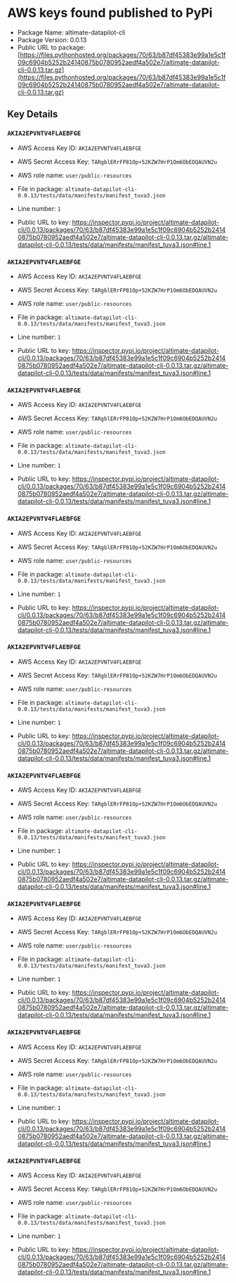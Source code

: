 # AWS keys found published to PyPi

* Package Name: altimate-datapilot-cli
* Package Version: 0.0.13
* Public URL to package: [https://files.pythonhosted.org/packages/70/63/b87df45383e99a1e5c1f09c6904b5252b24140875b0780952aedf4a502e7/altimate-datapilot-cli-0.0.13.tar.gz](https://files.pythonhosted.org/packages/70/63/b87df45383e99a1e5c1f09c6904b5252b24140875b0780952aedf4a502e7/altimate-datapilot-cli-0.0.13.tar.gz)

## Key Details

### `AKIA2EPVNTV4FLAEBFGE`

* AWS Access Key ID: `AKIA2EPVNTV4FLAEBFGE`
* AWS Secret Access Key: `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` 
* AWS role name: `user/public-resources`
* File in package: `altimate-datapilot-cli-0.0.13/tests/data/manifests/manifest_tuva3.json`
* Line number: `1`

* Public URL to key: https://inspector.pypi.io/project/altimate-datapilot-cli/0.0.13/packages/70/63/b87df45383e99a1e5c1f09c6904b5252b24140875b0780952aedf4a502e7/altimate-datapilot-cli-0.0.13.tar.gz/altimate-datapilot-cli-0.0.13/tests/data/manifests/manifest_tuva3.json#line.1



### `AKIA2EPVNTV4FLAEBFGE`

* AWS Access Key ID: `AKIA2EPVNTV4FLAEBFGE`
* AWS Secret Access Key: `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` 
* AWS role name: `user/public-resources`
* File in package: `altimate-datapilot-cli-0.0.13/tests/data/manifests/manifest_tuva3.json`
* Line number: `1`

* Public URL to key: https://inspector.pypi.io/project/altimate-datapilot-cli/0.0.13/packages/70/63/b87df45383e99a1e5c1f09c6904b5252b24140875b0780952aedf4a502e7/altimate-datapilot-cli-0.0.13.tar.gz/altimate-datapilot-cli-0.0.13/tests/data/manifests/manifest_tuva3.json#line.1



### `AKIA2EPVNTV4FLAEBFGE`

* AWS Access Key ID: `AKIA2EPVNTV4FLAEBFGE`
* AWS Secret Access Key: `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` 
* AWS role name: `user/public-resources`
* File in package: `altimate-datapilot-cli-0.0.13/tests/data/manifests/manifest_tuva3.json`
* Line number: `1`

* Public URL to key: https://inspector.pypi.io/project/altimate-datapilot-cli/0.0.13/packages/70/63/b87df45383e99a1e5c1f09c6904b5252b24140875b0780952aedf4a502e7/altimate-datapilot-cli-0.0.13.tar.gz/altimate-datapilot-cli-0.0.13/tests/data/manifests/manifest_tuva3.json#line.1



### `AKIA2EPVNTV4FLAEBFGE`

* AWS Access Key ID: `AKIA2EPVNTV4FLAEBFGE`
* AWS Secret Access Key: `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` 
* AWS role name: `user/public-resources`
* File in package: `altimate-datapilot-cli-0.0.13/tests/data/manifests/manifest_tuva3.json`
* Line number: `1`

* Public URL to key: https://inspector.pypi.io/project/altimate-datapilot-cli/0.0.13/packages/70/63/b87df45383e99a1e5c1f09c6904b5252b24140875b0780952aedf4a502e7/altimate-datapilot-cli-0.0.13.tar.gz/altimate-datapilot-cli-0.0.13/tests/data/manifests/manifest_tuva3.json#line.1



### `AKIA2EPVNTV4FLAEBFGE`

* AWS Access Key ID: `AKIA2EPVNTV4FLAEBFGE`
* AWS Secret Access Key: `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` 
* AWS role name: `user/public-resources`
* File in package: `altimate-datapilot-cli-0.0.13/tests/data/manifests/manifest_tuva3.json`
* Line number: `1`

* Public URL to key: https://inspector.pypi.io/project/altimate-datapilot-cli/0.0.13/packages/70/63/b87df45383e99a1e5c1f09c6904b5252b24140875b0780952aedf4a502e7/altimate-datapilot-cli-0.0.13.tar.gz/altimate-datapilot-cli-0.0.13/tests/data/manifests/manifest_tuva3.json#line.1



### `AKIA2EPVNTV4FLAEBFGE`

* AWS Access Key ID: `AKIA2EPVNTV4FLAEBFGE`
* AWS Secret Access Key: `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` 
* AWS role name: `user/public-resources`
* File in package: `altimate-datapilot-cli-0.0.13/tests/data/manifests/manifest_tuva3.json`
* Line number: `1`

* Public URL to key: https://inspector.pypi.io/project/altimate-datapilot-cli/0.0.13/packages/70/63/b87df45383e99a1e5c1f09c6904b5252b24140875b0780952aedf4a502e7/altimate-datapilot-cli-0.0.13.tar.gz/altimate-datapilot-cli-0.0.13/tests/data/manifests/manifest_tuva3.json#line.1



### `AKIA2EPVNTV4FLAEBFGE`

* AWS Access Key ID: `AKIA2EPVNTV4FLAEBFGE`
* AWS Secret Access Key: `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` 
* AWS role name: `user/public-resources`
* File in package: `altimate-datapilot-cli-0.0.13/tests/data/manifests/manifest_tuva3.json`
* Line number: `1`

* Public URL to key: https://inspector.pypi.io/project/altimate-datapilot-cli/0.0.13/packages/70/63/b87df45383e99a1e5c1f09c6904b5252b24140875b0780952aedf4a502e7/altimate-datapilot-cli-0.0.13.tar.gz/altimate-datapilot-cli-0.0.13/tests/data/manifests/manifest_tuva3.json#line.1



### `AKIA2EPVNTV4FLAEBFGE`

* AWS Access Key ID: `AKIA2EPVNTV4FLAEBFGE`
* AWS Secret Access Key: `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` 
* AWS role name: `user/public-resources`
* File in package: `altimate-datapilot-cli-0.0.13/tests/data/manifests/manifest_tuva3.json`
* Line number: `1`

* Public URL to key: https://inspector.pypi.io/project/altimate-datapilot-cli/0.0.13/packages/70/63/b87df45383e99a1e5c1f09c6904b5252b24140875b0780952aedf4a502e7/altimate-datapilot-cli-0.0.13.tar.gz/altimate-datapilot-cli-0.0.13/tests/data/manifests/manifest_tuva3.json#line.1



### `AKIA2EPVNTV4FLAEBFGE`

* AWS Access Key ID: `AKIA2EPVNTV4FLAEBFGE`
* AWS Secret Access Key: `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` 
* AWS role name: `user/public-resources`
* File in package: `altimate-datapilot-cli-0.0.13/tests/data/manifests/manifest_tuva3.json`
* Line number: `1`

* Public URL to key: https://inspector.pypi.io/project/altimate-datapilot-cli/0.0.13/packages/70/63/b87df45383e99a1e5c1f09c6904b5252b24140875b0780952aedf4a502e7/altimate-datapilot-cli-0.0.13.tar.gz/altimate-datapilot-cli-0.0.13/tests/data/manifests/manifest_tuva3.json#line.1


